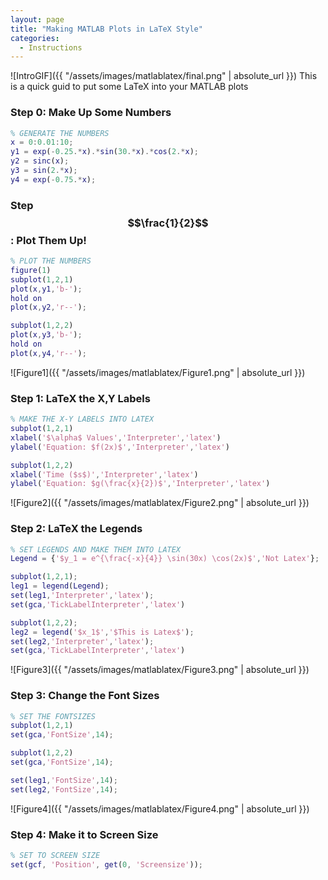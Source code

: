 ```yaml
---
layout: page
title: "Making MATLAB Plots in LaTeX Style"
categories:
  - Instructions
---
```


![IntroGIF]({{ "/assets/images/matlablatex/final.png" | absolute_url }})
This is a quick guid to put some LaTeX into your MATLAB plots

### Step 0: Make Up Some Numbers
```matlab
% GENERATE THE NUMBERS
x = 0:0.01:10;
y1 = exp(-0.25.*x).*sin(30.*x).*cos(2.*x);
y2 = sinc(x);
y3 = sin(2.*x);
y4 = exp(-0.75.*x);
```

### Step $$\frac{1}{2}$$: Plot Them Up!
```matlab
% PLOT THE NUMBERS
figure(1)
subplot(1,2,1)
plot(x,y1,'b-');
hold on
plot(x,y2,'r--');

subplot(1,2,2)
plot(x,y3,'b-');
hold on
plot(x,y4,'r--');
```
![Figure1]({{ "/assets/images/matlablatex/Figure1.png" | absolute_url }})

### Step 1: LaTeX the X,Y Labels
```matlab
% MAKE THE X-Y LABELS INTO LATEX
subplot(1,2,1)
xlabel('$\alpha$ Values','Interpreter','latex')
ylabel('Equation: $f(2x)$','Interpreter','latex')

subplot(1,2,2)
xlabel('Time ($s$)','Interpreter','latex')
ylabel('Equation: $g(\frac{x}{2})$','Interpreter','latex')
```

![Figure2]({{ "/assets/images/matlablatex/Figure2.png" | absolute_url }})

### Step 2: LaTeX the Legends
```matlab
% SET LEGENDS AND MAKE THEM INTO LATEX
Legend = {'$y_1 = e^{\frac{-x}{4}} \sin(30x) \cos(2x)$','Not Latex'};

subplot(1,2,1);
leg1 = legend(Legend);
set(leg1,'Interpreter','latex');
set(gca,'TickLabelInterpreter','latex')

subplot(1,2,2);
leg2 = legend('$x_1$','$This is Latex$');
set(leg2,'Interpreter','latex');
set(gca,'TickLabelInterpreter','latex')
```

![Figure3]({{ "/assets/images/matlablatex/Figure3.png" | absolute_url }})

### Step 3: Change the Font Sizes
```matlab
% SET THE FONTSIZES
subplot(1,2,1)
set(gca,'FontSize',14);

subplot(1,2,2)
set(gca,'FontSize',14);

set(leg1,'FontSize',14);
set(leg2,'FontSize',14);
```

![Figure4]({{ "/assets/images/matlablatex/Figure4.png" | absolute_url }})

### Step 4: Make it to Screen Size
```matlab
% SET TO SCREEN SIZE
set(gcf, 'Position', get(0, 'Screensize'));
```
